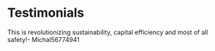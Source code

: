 # Testimonials

This is revolutionizing sustainability, capital efficiency and most of all safety!- Michal56774941

